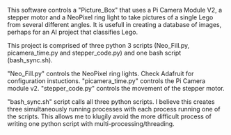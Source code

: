 This software controls a "Picture_Box" that uses a Pi Camera Module V2, a stepper motor and a NeoPixel ring light to take pictures of a single Lego from several different angles. It is usefull in creating a database of images, perhaps for an AI project that classifies Lego.

This project is comprised of three python 3 scripts (Neo_Fill.py, picamera_time.py and stepper_code.py) and one bash script (bash_sync.sh).

"Neo_Fill.py" controls the NeoPixel ring lights. Check Adafruit for configuration instuctions.
"picamera_time.py" controls the Pi Camera module v2.
"stepper_code.py" controls the movement of the stepper motor.

"bash_sync.sh" script calls all three python scripts. I believe this creates three simultaneously running processes with each process running one of the scripts. This allows me to klugily avoid the more difficult process of writing one python script with multi-processing/threading. 

